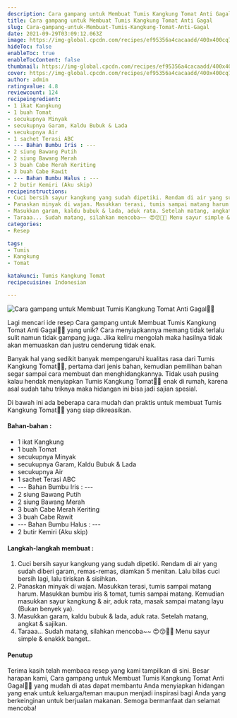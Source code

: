 ```yaml
---
description: Cara gampang untuk Membuat Tumis Kangkung Tomat Anti Gagal"
title: Cara gampang untuk Membuat Tumis Kangkung Tomat Anti Gagal
slug: Cara-gampang-untuk-Membuat-Tumis-Kangkung-Tomat-Anti-Gagal
date: 2021-09-29T03:09:12.063Z
image: https://img-global.cpcdn.com/recipes/ef95356a4cacaadd/400x400cq70/photo.jpg
hideToc: false
enableToc: true
enableTocContent: false
thumbnail: https://img-global.cpcdn.com/recipes/ef95356a4cacaadd/400x400cq70/photo.jpg
cover: https://img-global.cpcdn.com/recipes/ef95356a4cacaadd/400x400cq70/photo.jpg
author: admin
ratingvalue: 4.8
reviewcount: 124
recipeingredient:
- 1 ikat Kangkung
- 1 buah Tomat
- secukupnya Minyak
- secukupnya Garam, Kaldu Bubuk & Lada
- secukupnya Air
- 1 sachet Terasi ABC
- --- Bahan Bumbu Iris : ---
- 2 siung Bawang Putih
- 2 siung Bawang Merah
- 3 buah Cabe Merah Keriting
- 3 buah Cabe Rawit
- --- Bahan Bumbu Halus : ---
- 2 butir Kemiri (Aku skip)
recipeinstructions:
- Cuci bersih sayur kangkung yang sudah dipetiki. Rendam di air yang sudah diberi garam, remas-remas, diamkan 5 menitan. Lalu bilas cuci bersih lagi, lalu tiriskan & sisihkan.
- Panaskan minyak di wajan. Masukkan terasi, tumis sampai matang harum. Masukkan bumbu iris & tomat, tumis sampai matang. Kemudian masukkan sayur kangkung & air, aduk rata, masak sampai matang layu (Bukan benyek ya).
- Masukkan garam, kaldu bubuk & lada, aduk rata. Setelah matang, angkat & sajikan.
- Taraaa... Sudah matang, silahkan mencoba~~ 😍😚🌱🌱 Menu sayur simple & enakkk banget..
categories:
- Resep

tags:
- Tumis
- Kangkung
- Tomat

katakunci: Tumis Kangkung Tomat
recipecuisine: Indonesian

---
```


![Cara gampang untuk Membuat Tumis Kangkung Tomat Anti Gagal👩‍🍳](https://img-global.cpcdn.com/recipes/ef95356a4cacaadd/400x400cq70/photo.jpg)

Lagi mencari ide resep Cara gampang untuk Membuat Tumis Kangkung Tomat Anti Gagal👩‍🍳 yang unik? Cara menyiapkannya memang tidak terlalu sulit namun tidak gampang juga. Jika keliru mengolah maka hasilnya tidak akan memuaskan dan justru cenderung tidak enak.

Banyak hal yang sedikit banyak mempengaruhi kualitas rasa dari Tumis Kangkung Tomat👩‍🍳, pertama dari jenis bahan, kemudian pemilihan bahan segar sampai cara membuat dan menghidangkannya. Tidak usah pusing kalau hendak menyiapkan Tumis Kangkung Tomat👩‍🍳 enak di rumah, karena asal sudah tahu triknya maka hidangan ini bisa jadi sajian spesial.

Di bawah ini ada beberapa cara mudah dan praktis untuk membuat Tumis Kangkung Tomat👩‍🍳 yang siap dikreasikan.

<!--inarticleads1-->

#### Bahan-bahan :

- 1 ikat Kangkung
- 1 buah Tomat
- secukupnya Minyak
- secukupnya Garam, Kaldu Bubuk & Lada
- secukupnya Air
- 1 sachet Terasi ABC
- --- Bahan Bumbu Iris : ---
- 2 siung Bawang Putih
- 2 siung Bawang Merah
- 3 buah Cabe Merah Keriting
- 3 buah Cabe Rawit
- --- Bahan Bumbu Halus : ---
- 2 butir Kemiri (Aku skip)

<!--inarticleads2-->

#### Langkah-langkah membuat :

1. Cuci bersih sayur kangkung yang sudah dipetiki. Rendam di air yang sudah diberi garam, remas-remas, diamkan 5 menitan. Lalu bilas cuci bersih lagi, lalu tiriskan & sisihkan.
1. Panaskan minyak di wajan. Masukkan terasi, tumis sampai matang harum. Masukkan bumbu iris & tomat, tumis sampai matang. Kemudian masukkan sayur kangkung & air, aduk rata, masak sampai matang layu (Bukan benyek ya).
1. Masukkan garam, kaldu bubuk & lada, aduk rata. Setelah matang, angkat & sajikan.
1. Taraaa... Sudah matang, silahkan mencoba~~ 😍😚🌱🌱 Menu sayur simple & enakkk banget..

#### Penutup

Terima kasih telah membaca resep yang kami tampilkan di sini. Besar harapan kami, Cara gampang untuk Membuat Tumis Kangkung Tomat Anti Gagal👩‍🍳 yang mudah di atas dapat membantu Anda menyiapkan hidangan yang enak untuk keluarga/teman maupun menjadi inspirasi bagi Anda yang berkeinginan untuk berjualan makanan. Semoga bermanfaat dan selamat mencoba!